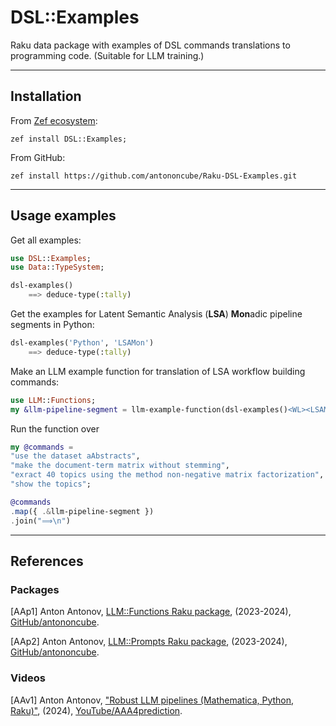 # DSL::Examples

Raku data package with examples of DSL commands translations to programming code. (Suitable for LLM training.)

-----

## Installation

From [Zef ecosystem](https://raku.land):

```
zef install DSL::Examples;
```

From GitHub:

```
zef install https://github.com/antononcube/Raku-DSL-Examples.git
```

-----

## Usage examples

Get all examples:

```raku
use DSL::Examples;
use Data::TypeSystem;

dsl-examples() 
    ==> deduce-type(:tally)
```

Get the examples for Latent Semantic Analysis (**LSA**) **Mon**adic pipeline segments in Python:

```raku
dsl-examples('Python', 'LSAMon')
    ==> deduce-type(:tally)
```

Make an LLM example function for translation of LSA workflow building commands:

```raku
use LLM::Functions;
my &llm-pipeline-segment = llm-example-function(dsl-examples()<WL><LSAMon>);
```

Run the function over 

```raku
my @commands = 
"use the dataset aAbstracts",
"make the document-term matrix without stemming",
"exract 40 topics using the method non-negative matrix factorization",
"show the topics";

@commands
.map({ .&llm-pipeline-segment })
.join("⟹\n")
```

-----

## References

### Packages

[AAp1] Anton Antonov,
[LLM::Functions Raku package](https://github.com/antononcube/Raku-LLM-Functions), 
(2023-2024),
[GitHub/antononcube](https://github.com/antononcube).

[AAp2] Anton Antonov,
[LLM::Prompts Raku package](https://github.com/antononcube/Raku-LLM-Prompts), 
(2023-2024),
[GitHub/antononcube](https://github.com/antononcube).

### Videos

[AAv1] Anton Antonov,
["Robust LLM pipelines (Mathematica, Python, Raku)"](https://youtu.be/QOsVTCQZq_s),
(2024),
[YouTube/AAA4prediction](https://www.youtube.com/@AAA4prediction).